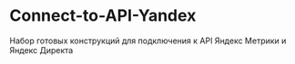 # Connect-to-API-Yandex  
Набор готовых конструкций для подключения к API Яндекс Метрики и Яндекс Директа
